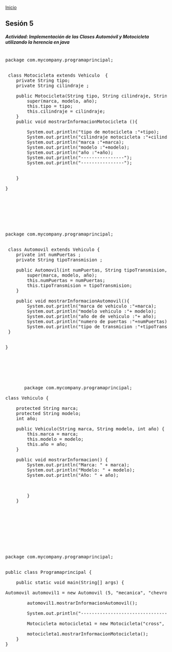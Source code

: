 <!-- No borrar o modificar -->

[Inicio](./index.md)

## Sesión 5

<!-- Su documentación aquí -->


##### Actividad: Implementación de las Clases Automóvil y Motocicleta utilizando la herencia en java  

<pre>

package com.mycompany.programaprincipal;


 class Motocicleta extends Vehiculo  {
    private String tipo;
    private String cilindraje ;

    public Motocicleta(String tipo, String cilindraje, String marca, String modelo, int año) {
        super(marca, modelo, año);
        this.tipo = tipo;
        this.cilindraje = cilindraje;
    }
    public void mostrarInformacionMotocicleta (){
        
        System.out.println("tipo de motocicleta :"+tipo);
        System.out.println("cilindraje motocicleta :"+cilindraje);
        System.out.println("marca :"+marca);
        System.out.println("modelo :"+modelo);
        System.out.println("año :"+año);
        System.out.println("----------------");
        System.out.println("----------------");
    
    
    }
    
}

   
     
   <pre>  

     
package com.mycompany.programaprincipal;


 class Automovil extends Vehiculo {
    private int numPuertas ;
    private String tipoTransmision ;

    public Automovil(int numPuertas, String tipoTransmision, String marca, String modelo, int año) {
        super(marca, modelo, año);
        this.numPuertas = numPuertas;
        this.tipoTransmision = tipoTransmision;
    }
     
    public void mostrarInformacionAutomovil(){
        System.out.println("marca de vehiculo :"+marca);
        System.out.println("modelo vehiculo :"+ modelo);
        System.out.println("año de de vehiculo :"+ año);
        System.out.println("numero de puertas :"+numPuertas);
        System.out.println("tipo de transmicion :"+tipoTransmision);
 }
    
    
}


          
     <pre>   

       package com.mycompany.programaprincipal;

class Vehiculo {

    protected String marca;
    protected String modelo;
    int año;

    public Vehiculo(String marca, String modelo, int año) {
        this.marca = marca;
        this.modelo = modelo;
        this.año = año;
    }

    public void mostrarInformacion() {
        System.out.println("Marca: " + marca);
        System.out.println("Modelo: " + modelo);
        System.out.println("Año: " + año);

        
        
        }
    }



     <pre>  


          

package com.mycompany.programaprincipal;


public class Programaprincipal {

    public static void main(String[] args) {

Automovil automovil1 = new Automovil (5, "mecanica", "chevrolet", "lj", 2024);
   
        automovil1.mostrarInformacionAutomovil();
        
        System.out.println("------------------------------------------------------");
        
        Motocicleta motocicleta1 = new Motocicleta("cross", "200", "akt", "tt", 2020);
        
        motocicleta1.mostrarInformacionMotocicleta();
    }
}
